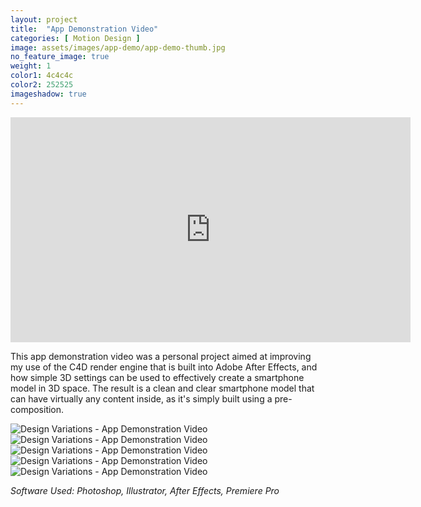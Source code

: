 ```yaml
---
layout: project
title:  "App Demonstration Video"
categories: [ Motion Design ]
image: assets/images/app-demo/app-demo-thumb.jpg
no_feature_image: true
weight: 1
color1: 4c4c4c
color2: 252525
imageshadow: true
---
```


<div class="embed-responsive embed-responsive-16by9 my-5 extended image-shadow ">
  <iframe class="embed-responsive-item" src="https://player.vimeo.com/video/737589437" width="640" height="360" frameborder="0" allow="autoplay; fullscreen" allowfullscreen></iframe>
</div>

This app demonstration video was a personal project aimed at improving my use of the C4D render engine that is built into Adobe After Effects, and how simple 3D settings can be used to effectively create a smartphone model in 3D space. The result is a clean and clear smartphone model that can have virtually any content inside, as it's simply built using a pre-composition.

<div class="my-5 extended d-none">
        <img class="featured-image" src="{{ site.baseurl }}/assets/images/app-demo/app-demo-inner1.jpg" alt="Design Variations - App Demonstration Video">
</div>

<div class="my-5 extended d-none">
        <img class="featured-image" src="{{ site.baseurl }}/assets/images/app-demo/app-demo-inner2.jpg" alt="Design Variations - App Demonstration Video">
</div>

<div class="my-5 extended">
    <div class="row">
      <div class="col-md-6 mb-4">
        <img class="featured-image image-shadow" src="{{ site.baseurl }}/assets/images/app-demo/app-demo-inner2.jpg" alt="Design Variations - App Demonstration Video">
      </div>
      <div class="col-md-6 mb-4">
        <img class="featured-image image-shadow" src="{{ site.baseurl }}/assets/images/app-demo/app-demo-inner3.jpg" alt="Design Variations - App Demonstration Video">
      </div>
      <div class="col-12 mt-4">
        <img class="featured-image image-shadow" src="{{ site.baseurl }}/assets/images/app-demo/app-demo-inner1.jpg" alt="Design Variations - App Demonstration Video">
      </div>
    </div>
</div>

*Software Used: Photoshop, Illustrator, After Effects, Premiere Pro*

